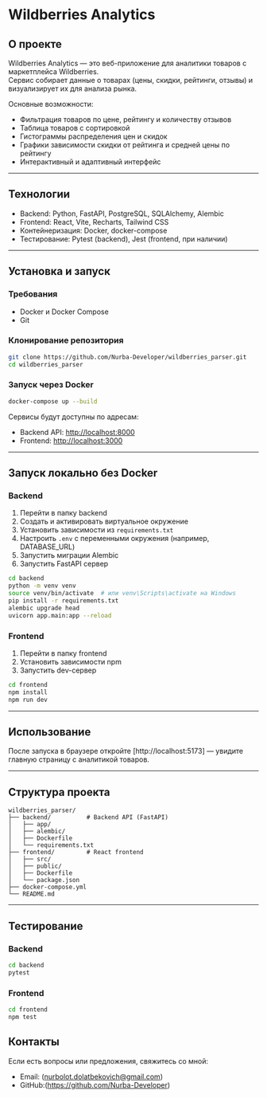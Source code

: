# Wildberries Analytics

## О проекте

Wildberries Analytics — это веб-приложение для аналитики товаров с маркетплейса Wildberries.  
Сервис собирает данные о товарах (цены, скидки, рейтинги, отзывы) и визуализирует их для анализа рынка.

Основные возможности:  
- Фильтрация товаров по цене, рейтингу и количеству отзывов  
- Таблица товаров с сортировкой  
- Гистограммы распределения цен и скидок  
- Графики зависимости скидки от рейтинга и средней цены по рейтингу  
- Интерактивный и адаптивный интерфейс

---

## Технологии

- Backend: Python, FastAPI, PostgreSQL, SQLAlchemy, Alembic  
- Frontend: React, Vite, Recharts, Tailwind CSS  
- Контейнеризация: Docker, docker-compose  
- Тестирование: Pytest (backend), Jest (frontend, при наличии)

---

## Установка и запуск

### Требования

- Docker и Docker Compose  
- Git

### Клонирование репозитория

```bash
git clone https://github.com/Nurba-Developer/wildberries_parser.git
cd wildberries_parser
````

### Запуск через Docker

```bash
docker-compose up --build
```

Сервисы будут доступны по адресам:

* Backend API: [http://localhost:8000](http://localhost:8000)
* Frontend: [http://localhost:3000](http://localhost:5173)

---

## Запуск локально без Docker

### Backend

1. Перейти в папку backend
2. Создать и активировать виртуальное окружение
3. Установить зависимости из `requirements.txt`
4. Настроить `.env` с переменными окружения (например, DATABASE\_URL)
5. Запустить миграции Alembic
6. Запустить FastAPI сервер

```bash
cd backend
python -m venv venv
source venv/bin/activate  # или venv\Scripts\activate на Windows
pip install -r requirements.txt
alembic upgrade head
uvicorn app.main:app --reload
```

### Frontend

1. Перейти в папку frontend
2. Установить зависимости npm
3. Запустить dev-сервер

```bash
cd frontend
npm install
npm run dev
```

---

## Использование

После запуска в браузере откройте [http://localhost:5173] — увидите главную страницу с аналитикой товаров.

---

## Структура проекта

```
wildberries_parser/
├── backend/          # Backend API (FastAPI)
│   ├── app/
│   ├── alembic/
│   ├── Dockerfile
│   └── requirements.txt
├── frontend/         # React frontend
│   ├── src/
│   ├── public/
│   ├── Dockerfile
│   └── package.json
├── docker-compose.yml
└── README.md
```

---

## Тестирование

### Backend

```bash
cd backend
pytest
```

### Frontend

```bash
cd frontend
npm test
```

## Контакты

Если есть вопросы или предложения, свяжитесь со мной:

* Email: (nurbolot.dolatbekovich@gmail.com)
* GitHub:(https://github.com/Nurba-Developer)
